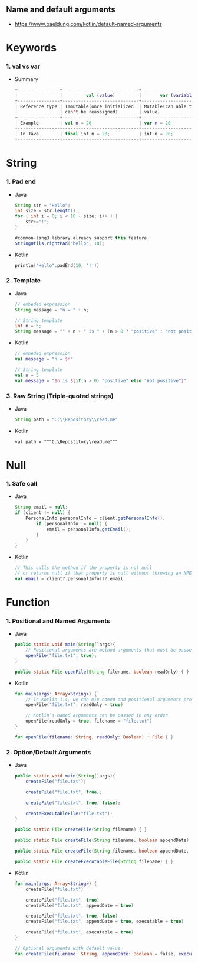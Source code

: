 ## Name and default arguments

- https://www.baeldung.com/kotlin/default-named-arguments

# Keywords

### 1. val vs var

- Summary
  ```kotlin
  +----------------+-----------------------------+---------------------------+
  |                |         val (value)         |       var (variable)      |
  +----------------+-----------------------------+---------------------------+
  | Reference type | Immutable(once initialized  | Mutable(can able to change|
  |                | can't be reassigned)        | value)                    |
  +----------------+-----------------------------+---------------------------+
  | Example        | val n = 20                  | var n = 20                |
  +----------------+-----------------------------+---------------------------+
  | In Java        | final int n = 20;           | int n = 20;               |
  +----------------+-----------------------------+---------------------------+
  ```

# String

### 1. Pad end

- Java
    ```java
    String str = "Hello";
    int size = str.length();
    for ( int i = 0; i < 10 - size; i++ ) {
        str+="!";
    }
  
    #common-lang3 library already support this feature.
    StringUtils.rightPad("hello", 10);
    ```
- Kotlin
   ```kotlin
   println("Hello".padEnd(10, '!'))
   ```

### 2. Template

- Java
    ```java
    // embeded expression
    String message = "n = " + n;

    // String template
    int n = 5;
    String message = "" + n + " is " + (n > 0 ? "positive" : "not positive");
    ```

- Kotlin
    ```kotlin
    // embeded expression
    val message = "n = $n"

    // String template
    val n = 5
    val message = "$n is ${if(n > 0) "positive" else "not positive"}"
    ```

### 3. Raw String (Triple-quoted strings)

- Java
    ```java
    String path = "C:\\Repository\\read.me"
    ```

- Kotlin
    ```shell
    val path = """C:\Repostitory\read.me"""
    ```

# Null

### 1. Safe call

- Java
  ```java
  String email = null;
  if (client != null) {
      PersonalInfo personalInfo = client.getPersonalInfo();
          if (personalInfo != null) {
              email = personalInfo.getEmail(); 
          }
      } 
  }
  ```
- Kotlin
  ```kotlin
  // This calls the method if the property is not null 
  // or returns null if that property is null without throwing an NPE (null pointer exception).
  val email = client?.personalInfo()?.email
  ```

# Function

### 1. Positional and Named Arguments

- Java
    ```java
    public static void main(String[]args){
        // Positional arguments are method arguments that must be passed in the same order they are declared.
        openFile("file.txt", true);
    }

    public static File openFile(String filename, boolean readOnly) { }
    ```

- Kotlin
    ```kotlin
    fun main(args: Array<String>) {
        // In Kotlin 1.4, we can mix named and positional arguments provided the order is maintained. 
        openFile("file.txt", readOnly = true)
  
        // Kotlin’s named arguments can be passed in any order
        openFile(readOnly = true, filename = "file.txt")
    }

    fun openFile(filename: String, readOnly: Boolean) : File { }
    ```

### 2. Option/Default Arguments

- Java
  ```java
  public static void main(String[]args){
      createFile("file.txt");

      createFile("file.txt", true);

      createFile("file.txt", true, false);

      createExecutableFile("file.txt");
  }

  public static File createFile(String filename) { }

  public static File createFile(String filename, boolean appendDate) { }

  public static File createFile(String filename, boolean appendDate, boolean executable) { }

  public static File createExecutableFile(String filename) { }
  ```  

- Kotlin
  ```kotlin
  fun main(args: Array<String>) {
      createFile("file.txt")

      createFile("file.txt", true)
      createFile("file.txt", appendDate = true)

      createFile("file.txt", true, false)
      createFile("file.txt", appendDate = true, executable = true)

      createFile("file.txt", executable = true)
  }

  // Optional arguments with default value
  fun createFile(filename: String, appendDate: Boolean = false, executable: Boolean = false): File { }
  ```